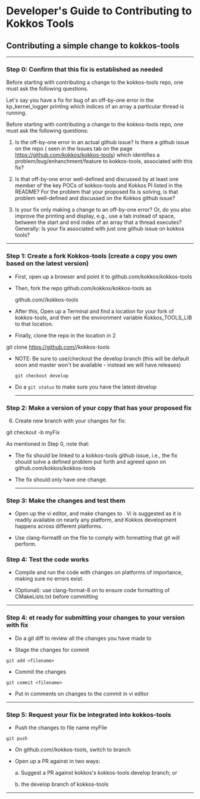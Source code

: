# Developer's Guide to Contributing to Kokkos Tools



## Contributing a simple change to kokkos-tools 

------------
### Step 0: Confirm that this fix is established as needed

Before starting with contributing a change to the kokkos-tools repo, one must ask the following questions. 

Let's say you have a fix for bug of an off-by-one error in the kp_kernel_logger printing which indices of an array a particular thread is running.  

Before starting with contributing a change to the kokkos-tools repo, one must ask the following questions: 

1. Is the off-by-one error in an actual github issue? Is there a github issue on the repo ( seen in the Issues tab on the page https://github.com/kokkos/kokkos-tools) which identifies a problem/bug/enhanchment/feature to kokkos-tools, associated with this fix? 
 
2. Is that off-by-one error well-defined and discussed by at least one member of the key POCs of kokkos-tools and Kokkos PI listed in the README? For the problem that your proposed fix is solving, is that problem well-defined and discussed on the Kokkos github issue? 

3. Is your fix only making a change to an off-by-one error? Or, do you also improve the printing and display, e.g., use a tab instead of space, between the start and end index of an array that a thread executes? Generally: Is your fix associated with just one github issue on kokkos tools? 

-----------

### Step 1: Create a fork Kokkos-tools  (create a copy you own based on the latest version)  

* First, open up a browser and point it to github.com/kokkos/kokkos-tools

* Then, fork the repo github.com/kokkos/kokkos-tools as 

    github.com/<YOURGITHUBID>/kokkos-tools 

* After this, Open up a Terminal and find a location for your fork of kokkos-tools, and then set the environment variable Kokkos_TOOLS_LIB to that location. 

* Finally, clone the repo in the location in 2   

 git clone https://github.com/<YOURGITHUBID>/kokkos-tools 

* NOTE: Be sure to use/checkout the develop branch (this will be default soon and master won't be available - instead we will have releases) 

  ` git checkout develop `

* Do a `git status` to make sure you have the latest develop 
 
  
  ---- 
  
### Step 2: Make a version of your copy that has your proposed fix
6. Create new branch with your changes for fix: 

 git checkout -b myFix 

As mentioned in Step 0, note that: 

* The fix should be linked to a kokkos-tools github issue, i.e.,  the fix should solve a defined problem put forth and agreed upon on github.com/kokkos/kokkos-tools

* The fix should only have one change. 
 
  
  -------

### Step 3: Make the changes and test them 

* Open up the vi editor, and make changes to <yourfilename>. Vi is suggested as it is readily available on nearly any platform, and Kokkos development happens across different platforms.

* Use clang-format8 on the file to comply with formatting that git will perform.

### Step 4: Test the code works

* Compile and run the code with changes on platforms of importance, making sure no errors exist. 

* (Optional): use clang-format-8 on <yourfilename> to ensure code formatting of CMakeLists.txt before committing 


-----
  
### Step 4: et ready for submitting your changes to your version with fix 

* Do a git diff to review all the changes you have made to <yourfilename> 

* Stage the changes for commit 

`git add <filename>` 


* Commit the changes 
 
 `git commit <filename>`   


* Put in comments on changes to the commit in vi editor

-------

### Step 5: Request your fix be integrated into kokkos-tools
* Push the changes to file name myFile 


 `git push` 


* On github.com/<yourGITHUBID>/kokkos-tools, switch to branch <myChange>

* Open up a PR against in two ways: 

   a. Suggest a PR against kokkos's kokkos-tools develop branch; or

   b. the develop branch of kokkos-tools 

  
-----------

 
